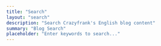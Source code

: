 ```yaml
---
title: "Search" 
layout: "search" 
description: "Search Crazyfrank's English blog content" 
summary: "Blog Search"
placeholder: "Enter keywords to search..." 
---
```

